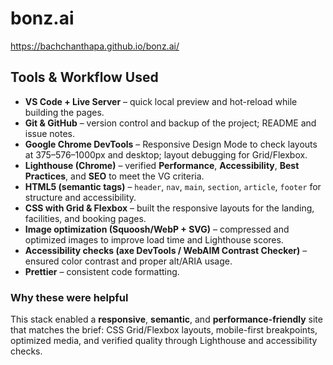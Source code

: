 # bonz.ai
https://bachchanthapa.github.io/bonz.ai/

## Tools & Workflow Used

- **VS Code + Live Server** – quick local preview and hot-reload while building the pages.
- **Git & GitHub** – version control and backup of the project; README and issue notes.
- **Google Chrome DevTools** – Responsive Design Mode to check layouts at 375–576–1000px and desktop; layout debugging for Grid/Flexbox.
- **Lighthouse (Chrome)** – verified **Performance**, **Accessibility**, **Best Practices**, and **SEO** to meet the VG criteria.
- **HTML5 (semantic tags)** – `header`, `nav`, `main`, `section`, `article`, `footer` for structure and accessibility.
- **CSS with Grid & Flexbox** – built the responsive layouts for the landing, facilities, and booking pages.
- **Image optimization (Squoosh/WebP + SVG)** – compressed and optimized images to improve load time and Lighthouse scores.
- **Accessibility checks (axe DevTools / WebAIM Contrast Checker)** – ensured color contrast and proper alt/ARIA usage.
- **Prettier** – consistent code formatting.

### Why these were helpful

This stack enabled a **responsive**, **semantic**, and **performance-friendly** site that matches the brief: CSS Grid/Flexbox layouts, mobile-first breakpoints, optimized media, and verified quality through Lighthouse and accessibility checks.
